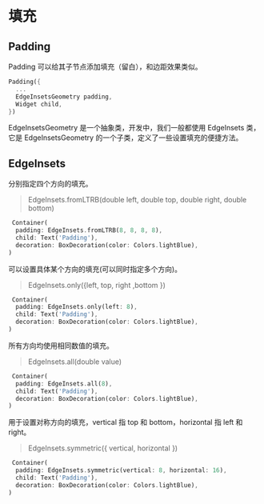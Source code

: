 # 填充

## Padding

Padding 可以给其子节点添加填充（留白），和边距效果类似。

```dart
Padding({
  ...
  EdgeInsetsGeometry padding,
  Widget child,
})
```

EdgeInsetsGeometry 是一个抽象类，开发中，我们一般都使用 EdgeInsets 类，它是 EdgeInsetsGeometry 的一个子类，定义了一些设置填充的便捷方法。

## EdgeInsets

分别指定四个方向的填充。

> EdgeInsets.fromLTRB(double left, double top, double right, double bottom)

```dart
 Container(
  padding: EdgeInsets.fromLTRB(8, 8, 8, 8),
  child: Text('Padding'),
  decoration: BoxDecoration(color: Colors.lightBlue),
)
```

可以设置具体某个方向的填充(可以同时指定多个方向)。

> EdgeInsets.only({left, top, right ,bottom })

```dart
 Container(
  padding: EdgeInsets.only(left: 8),
  child: Text('Padding'),
  decoration: BoxDecoration(color: Colors.lightBlue),
)
```

所有方向均使用相同数值的填充。

> EdgeInsets.all(double value)

```dart
 Container(
  padding: EdgeInsets.all(8),
  child: Text('Padding'),
  decoration: BoxDecoration(color: Colors.lightBlue),
)
```

用于设置对称方向的填充，vertical 指 top 和 bottom，horizontal 指 left 和 right。

> EdgeInsets.symmetric({ vertical, horizontal })

```dart
 Container(
  padding: EdgeInsets.symmetric(vertical: 8, horizontal: 16),
  child: Text('Padding'),
  decoration: BoxDecoration(color: Colors.lightBlue),
)
```
